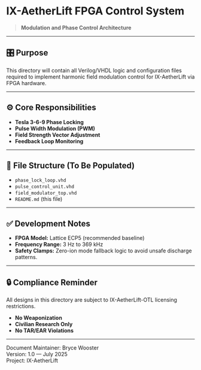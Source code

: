 # IX-AetherLift FPGA Control System

> **Modulation and Phase Control Architecture**

---

## 🎛️ Purpose

This directory will contain all Verilog/VHDL logic and configuration files required to implement harmonic field modulation control for IX-AetherLift via FPGA hardware.

---

## ⚙️ Core Responsibilities

- **Tesla 3-6-9 Phase Locking**
- **Pulse Width Modulation (PWM)**
- **Field Strength Vector Adjustment**
- **Feedback Loop Monitoring**

---

## 📂 File Structure (To Be Populated)

- `phase_lock_loop.vhd`
- `pulse_control_unit.vhd`
- `field_modulator_top.vhd`
- `README.md` (this file)

---

## ✅ Development Notes

- **FPGA Model:** Lattice ECP5 (recommended baseline)
- **Frequency Range:** 3 Hz to 369 kHz
- **Safety Clamps:** Zero-ion mode fallback logic to avoid unsafe discharge patterns.

---

## 🔒 Compliance Reminder

All designs in this directory are subject to IX-AetherLift-OTL licensing restrictions.

- **No Weaponization**
- **Civilian Research Only**
- **No TAR/EAR Violations**

---

Document Maintainer: Bryce Wooster  
Version: 1.0 — July 2025  
Project: IX-AetherLift
